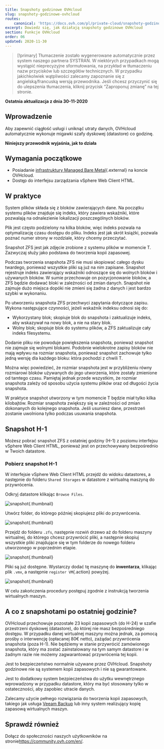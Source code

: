 ```yaml
---
title: Snapshoty godzinowe OVHcloud
slug: snapshoty-godzinowe-ovhcloud
routes:
    canonical: 'https://docs.ovh.com/pl/private-cloud/snapshoty-godzinowe-ovh/'
excerpt: Dowiedz się, jak działają snapshoty godzinowe OVHcloud
section: Funkcje OVHcloud
order: 06
updated: 2020-11-30
---
```


> [!primary]
> Tłumaczenie zostało wygenerowane automatycznie przez system naszego partnera SYSTRAN. W niektórych przypadkach mogą wystąpić nieprecyzyjne sformułowania, na przykład w tłumaczeniu nazw przycisków lub szczegółów technicznych. W przypadku jakichkolwiek wątpliwości zalecamy zapoznanie się z angielską/francuską wersją przewodnika. Jeśli chcesz przyczynić się do ulepszenia tłumaczenia, kliknij przycisk “Zaproponuj zmianę” na tej stronie.
> 

**Ostatnia aktualizacja z dnia 30-11-2020**

## Wprowadzenie

Aby zapewnić ciągłość usługi i uniknąć utraty danych, OVHcloud automatycznie wykonuje migawki szafy dyskowej (datastore) co godzinę.

**Niniejszy przewodnik wyjaśnia, jak to działa**

## Wymagania początkowe

* Posiadanie [infrastruktury Managed Bare Metal](https://www.ovhcloud.com/pl/managed-bare-metal/){.external} na koncie OVHcloud.
* Dostęp do interfejsu zarządzania vSphere Web Client HTML.

## W praktyce

System plików składa się z bloków zawierających dane. Na początku systemu plików znajduje się indeks, który zawiera wskaźniki, które pozwalają na odnalezienie lokalizacji poszczególnych bloków.

Plik jest często podzielony na kilka bloków, więc indeks pozwala na optymalizację czasu dostępu do pliku. Indeks jest jak skrót książki, pozwala poznać numer strony w rozdziale, który chcemy przeczytać.
 
Snapshot ZFS jest jak zdjęcie zrobione z systemu plików w momencie T. Zazwyczaj służy jako podstawa do tworzenia kopii zapasowej.
 
Podczas tworzenia snapshota ZFS nie musi skopiować całego dysku twardego, ponieważ wszystkie pliki są już na nim zapisane. Snapshot rejestruje indeks zawierający wskaźniki odnoszące się do wolnych bloków i używanych bloków. W sumie przechowuje on pozycjonowanie bloków, a ZFS będzie dodawać bloki w zależności od zmian danych. Snapshot nie zajmuje dużo miejsca dopóki nie zmieni się żadna z danych i jest bardzo szybki w wykonaniu.
 
Po utworzeniu snapshota ZFS przechwyci zapytania dotyczące zapisu. Wykona następujące czynności, jeżeli wskaźnik indeksu odnosi się do:
 
- Wykorzystany blok; skopiuje blok do snapshota i zaktualizuje indeks, aby wskazywał na nowy blok, a nie na stary blok.
- Wolny blok; skopiuje blok do systemu plików, a ZFS zaktualizuje cały indeks filesystemu.
 
Dodanie pliku nie powoduje powiększenia snapshota, ponieważ snapshot nie zajmuje się wolnymi blokami. Podobnie wielokrotne zapisy bloków nie mają wpływu na rozmiar snapshota, ponieważ snapshot zachowuje tylko jedną wersję dla każdego bloku: która pochodzi z chwili T.
 
Można więc powiedzieć, że rozmiar snapshota jest w przybliżeniu równy rozmiarowi bloków używanych do jego utworzenia, które zostały zmienione od tamtego czasu. Pamiętaj jednak przede wszystkim, że rozmiar snapshota zależy od sposobu użycia systemu plików oraz od długości życia snapshota.
 
W praktyce snapshot utworzony w tym momencie T będzie miał tylko kilka kilobajtów. Rozmiar snapshota zwiększy się w zależności od zmian dokonanych do kolejnego snapshota. Jeśli usuniesz dane, przestrzeń zostanie uwolniona tylko podczas usuwania snapshota.

## Snapshot H-1

Możesz pobrać snapshot ZFS z ostatniej godziny (H-1) z poziomu interfejsu vSphere Web Client HTML, ponieważ jest on przechowywany bezpośrednio w Twoich datastore. 

### Pobierz snapshot H-1

W interfejsie vSphere Web Client HTML przejdź do widoku datastores, a następnie do folderu `Shared Storages` w datastore z wirtualną maszyną do przywrócenia.

Odkryj datastore klikając `Browse Files`.

![snapshot](images/snapshot01.png){.thumbnail}

Utwórz folder, do którego później skopiujesz pliki do przywrócenia.

![snapshot](images/snapshot02.png){.thumbnail}

Przejdź do folderu `.zfs`, następnie rozwiń drzewo aż do folderu maszyny wirtualnej, do którego chcesz przywrócić pliki, a następnie skopiuj wszystkie pliki znajdujące się w tym folderze do nowego folderu utworzonego w poprzednim etapie.

![snapshot](images/snapshot03.png){.thumbnail}

Pliki są już dostępne. Wystarczy dodać tę maszynę do **inwentarza**, klikając plik `.vmx`, a następnie `register VM`{.action} powyżej.

![snapshot](images/snapshot04.png){.thumbnail}

W celu zakończenia procedury postępuj zgodnie z instrukcją tworzenia wirtualnych maszyn.

## A co z snapshotami po ostatniej godzinie?

OVHcloud przechowuje pozostałe 23 kopii zapasowych (do H-24) w szafie przestrzeni dyskowej (datastore), do której nie masz bezpośredniego dostępu. W przypadku danej wirtualnej maszyny można jednak, za pomocą prośby o interwencję (opłacanej 80€ netto), zażądać przywrócenia snapshota (poza H-1). Nie będziemy w stanie przywrócić zamówionego snapshota, który ma zostać zainstalowany na tym samym datastore i w żadnym razie nie możemy zagwarantować przywrócenia tej kopii.

Jest to bezpieczeństwo normalnie używane przez OVHcloud. Snapshoty godzinowe nie są systemem kopii zapasowych i nie są gwarantowane.

Jest to dodatkowy system bezpieczeństwa do użytku wewnętrznego wprowadzony w przypadku datastore, który ma być stosowany tylko w ostateczności, aby zapobiec utracie danych.

Zalecamy użycie pełnego rozwiązania do tworzenia kopii zapasowych, takiego jak usługa [Veeam Backup](https://docs.ovh.com/gb/en/managed-bare-metal/veeam-backup-as-a-service/) lub inny system realizujący kopię zapasową wirtualnych maszyn.

## Sprawdź również

Dołącz do społeczności naszych użytkowników na stronie<https://community.ovh.com/en/>.
